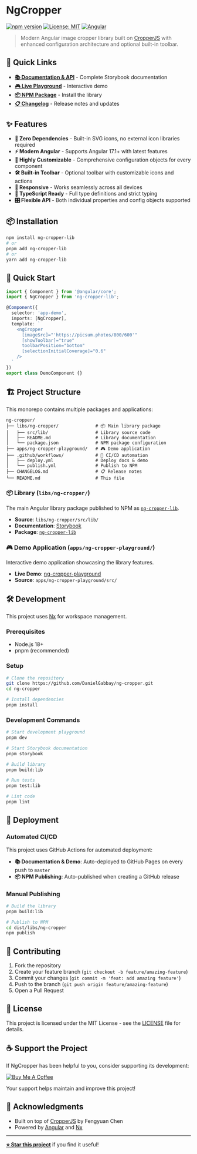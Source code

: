 # NgCropper

[![npm version](https://badge.fury.io/js/ng-cropper-lib.svg)](https://www.npmjs.com/package/ng-cropper-lib)
[![License: MIT](https://img.shields.io/badge/License-MIT-yellow.svg)](https://opensource.org/licenses/MIT)
[![Angular](https://img.shields.io/badge/Angular-17.1%2B-red.svg)](https://angular.io/)

> Modern Angular image cropper library built on [CropperJS](https://github.com/fengyuanchen/cropperjs) with enhanced configuration architecture and optional built-in toolbar.

## 🚀 Quick Links

- **[📚 Documentation & API](https://danielgabbay.github.io/ng-cropper/storybook/)** - Complete Storybook documentation
- **[🎮 Live Playground](https://danielgabbay.github.io/ng-cropper/playground/)** - Interactive demo
- **[📦 NPM Package](https://www.npmjs.com/package/ng-cropper-lib)** - Install the library
- **[📋 Changelog](./CHANGELOG.md)** - Release notes and updates

## ✨ Features

- **🎯 Zero Dependencies** - Built-in SVG icons, no external icon libraries required
- **⚡ Modern Angular** - Supports Angular 17.1+ with latest features
- **🎨 Highly Customizable** - Comprehensive configuration objects for every component
- **🛠️ Built-in Toolbar** - Optional toolbar with customizable icons and actions
- **📱 Responsive** - Works seamlessly across all devices
- **💪 TypeScript Ready** - Full type definitions and strict typing
- **🎛️ Flexible API** - Both individual properties and config objects supported

## 📦 Installation

```bash
npm install ng-cropper-lib
# or
pnpm add ng-cropper-lib
# or
yarn add ng-cropper-lib
```

## 🚀 Quick Start

```typescript
import { Component } from '@angular/core';
import { NgCropper } from 'ng-cropper-lib';

@Component({
  selector: 'app-demo',
  imports: [NgCropper],
  template: `
    <ngCropper
      [imageSrc]="'https://picsum.photos/800/600'"
      [showToolbar]="true"
      toolbarPosition="bottom"
      [selectionInitialCoverage]="0.6"
    />
  `
})
export class DemoComponent {}
```

## 🏗️ Project Structure

This monorepo contains multiple packages and applications:

```
ng-cropper/
├── libs/ng-cropper/              # 📦 Main library package
│   ├── src/lib/                  # Library source code
│   ├── README.md                 # Library documentation
│   └── package.json              # NPM package configuration
├── apps/ng-cropper-playground/   # 🎮 Demo application
├── .github/workflows/            # 🚀 CI/CD automation
│   ├── deploy.yml                # Deploy docs & demo
│   └── publish.yml               # Publish to NPM
├── CHANGELOG.md                  # 📋 Release notes
└── README.md                     # This file
```

### 📦 Library (`libs/ng-cropper/`)

The main Angular library package published to NPM as [`ng-cropper-lib`](https://www.npmjs.com/package/ng-cropper-lib).

- **Source**: `libs/ng-cropper/src/lib/`
- **Documentation**: [Storybook](https://danielgabbay.github.io/ng-cropper/storybook/)
- **Package**: [`ng-cropper-lib`](https://www.npmjs.com/package/ng-cropper-lib)

### 🎮 Demo Application (`apps/ng-cropper-playground/`)

Interactive demo application showcasing the library features.

- **Live Demo**: [ng-cropper-playground](https://danielgabbay.github.io/ng-cropper/playground/)
- **Source**: `apps/ng-cropper-playground/src/`

## 🛠️ Development

This project uses [Nx](https://nx.dev) for workspace management.

### Prerequisites

- Node.js 18+
- pnpm (recommended)

### Setup

```bash
# Clone the repository
git clone https://github.com/DanielGabbay/ng-cropper.git
cd ng-cropper

# Install dependencies
pnpm install
```

### Development Commands

```bash
# Start development playground
pnpm dev

# Start Storybook documentation
pnpm storybook

# Build library
pnpm build:lib

# Run tests
pnpm test:lib

# Lint code
pnpm lint
```

## 🚀 Deployment

### Automated CI/CD

This project uses GitHub Actions for automated deployment:

- **📚 Documentation & Demo**: Auto-deployed to GitHub Pages on every push to `master`
- **📦 NPM Publishing**: Auto-published when creating a GitHub release

### Manual Publishing

```bash
# Build the library
pnpm build:lib

# Publish to NPM
cd dist/libs/ng-cropper
npm publish
```

## 🤝 Contributing

1. Fork the repository
2. Create your feature branch (`git checkout -b feature/amazing-feature`)
3. Commit your changes (`git commit -m 'feat: add amazing feature'`)
4. Push to the branch (`git push origin feature/amazing-feature`)
5. Open a Pull Request

## 📄 License

This project is licensed under the MIT License - see the [LICENSE](LICENSE) file for details.

## ☕ Support the Project

If NgCropper has been helpful to you, consider supporting its development:

[![Buy Me A Coffee](https://img.shields.io/badge/Buy%20Me%20A%20Coffee-support%20development-orange?style=for-the-badge&logo=buy-me-a-coffee)](https://buymeacoffee.com/danielgabbay)

Your support helps maintain and improve this project!

## 🙏 Acknowledgments

- Built on top of [CropperJS](https://github.com/fengyuanchen/cropperjs) by Fengyuan Chen
- Powered by [Angular](https://angular.io/) and [Nx](https://nx.dev)

---

**[⭐ Star this project](https://github.com/DanielGabbay/ng-cropper)** if you find it useful!
